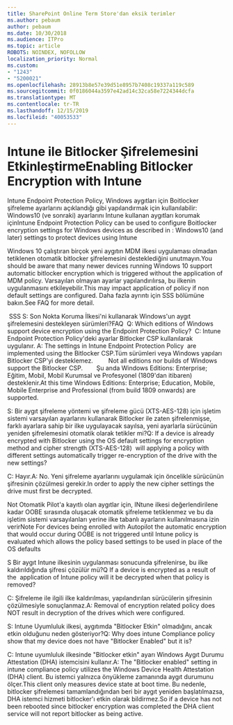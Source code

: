 ```yaml
---
title: SharePoint Online Term Store'dan eksik terimler
ms.author: pebaum
author: pebaum
ms.date: 10/30/2018
ms.audience: ITPro
ms.topic: article
ROBOTS: NOINDEX, NOFOLLOW
localization_priority: Normal
ms.custom:
- "1243"
- "5200021"
ms.openlocfilehash: 28913b8e57e39d51e8957b7408c19337a119c589
ms.sourcegitcommit: 0f0186044a3597e42ad14c32ca58e7224344dcfa
ms.translationtype: MT
ms.contentlocale: tr-TR
ms.lasthandoff: 12/15/2019
ms.locfileid: "40053533"
---
```

# <a name="enabling-bitlocker-encryption-with-intune"></a><span data-ttu-id="87d7c-102">Intune ile Bitlocker Şifrelemesini Etkinleştirme</span><span class="sxs-lookup"><span data-stu-id="87d7c-102">Enabling Bitlocker Encryption with Intune</span></span>

<span data-ttu-id="87d7c-103">Intune Endpoint Protection Policy, Windows aygıtları için Boitlocker şifreleme ayarlarını açıklandığı gibi yapılandırmak için kullanılabilir: Windows10 (ve sonraki) ayarlarını Intune kullanan aygıtları korumak için</span><span class="sxs-lookup"><span data-stu-id="87d7c-103">Intune Endpoint Protection Policy can be used to configure Boitlocker encryption settings for Windows devices as described in : Windows10 (and later) settings to protect devices using Intune</span></span>

<span data-ttu-id="87d7c-104">Windows 10 çalıştıran birçok yeni aygıtın MDM ilkesi uygulaması olmadan tetiklenen otomatik bitlocker şifrelemesini desteklediğini unutmayın.</span><span class="sxs-lookup"><span data-stu-id="87d7c-104">You should be aware that many newer devices running Windows 10 support automatic bitlocker encryption which is triggered without the application of MDM policy.</span></span> <span data-ttu-id="87d7c-105">Varsayılan olmayan ayarlar yapılandırılırsa, bu ilkenin uygulanmasını etkileyebilir.</span><span class="sxs-lookup"><span data-stu-id="87d7c-105">This may impact application of policy if non default settings are configured.</span></span> <span data-ttu-id="87d7c-106">Daha fazla ayrıntı için SSS bölümüne bakın.</span><span class="sxs-lookup"><span data-stu-id="87d7c-106">See FAQ for more detail.</span></span>


<span data-ttu-id="87d7c-107"> SSS S: Son Nokta Koruma İlkesi'ni kullanarak Windows'un aygıt şifrelemesini destekleyen sürümleri?</span><span class="sxs-lookup"><span data-stu-id="87d7c-107">FAQ  Q: Which editions of Windows support device encryption using the Endpoint Protection Policy?</span></span>
<span data-ttu-id="87d7c-108"> C: Intune Endpoint Protection Policy'deki ayarlar Bitlocker CSP kullanılarak uygulanır.</span><span class="sxs-lookup"><span data-stu-id="87d7c-108"> A: The settings in Intune Endpoint Protection Policy  are implemented using the Bitlocker CSP.</span></span><span data-ttu-id="87d7c-109">Tüm sürümleri veya Windows yapıları Bitlocker CSP'yi desteklemez. 
     </span><span class="sxs-lookup"><span data-stu-id="87d7c-109">  Not all editions nor builds of Windows support the Bitlocker CSP. 
     </span></span> <span data-ttu-id="87d7c-110">Şu anda Windows Editions: Enterprise; Eğitim, Mobil, Mobil Kurumsal ve Profesyonel (1809'dan itibaren) desteklenir.</span><span class="sxs-lookup"><span data-stu-id="87d7c-110">At this time Windows Editions: Enterprise; Education, Mobile, Mobile Enterprise and Professional (from build 1809 onwards) are supported.</span></span>




<span data-ttu-id="87d7c-111">S: Bir aygıt şifreleme yöntemi ve şifreleme gücü (XTS-AES-128) için işletim sistemi varsayılan ayarlarını kullanarak Bitlocker ile zaten şifrelenmişse, farklı ayarlara sahip bir ilke uygulayacak sayılsa, yeni ayarlarla sürücünün yeniden şifrelemesini otomatik olarak tetikler mi?</span><span class="sxs-lookup"><span data-stu-id="87d7c-111">Q: If a device is already encrypted with Bitlocker using the OS default settings for encryption method and cipher strength (XTS-AES-128)  will applying a policy with different settings automatically trigger re-encryption of the drive with the new settings?</span></span>

<span data-ttu-id="87d7c-112">C: Hayır.</span><span class="sxs-lookup"><span data-stu-id="87d7c-112">A: No.</span></span> <span data-ttu-id="87d7c-113">Yeni şifreleme ayarlarını uygulamak için öncelikle sürücünün şifresinin çözülmesi gerekir.</span><span class="sxs-lookup"><span data-stu-id="87d7c-113">In order to apply the new cipher settings the drive must first be decrypted.</span></span>

<span data-ttu-id="87d7c-114">Not Otomatik Pilot'a kayıtlı olan aygıtlar için, INtune ilkesi değerlendirilene kadar OOBE sırasında oluşacak otomatik şifreleme tetiklenmez ve bu da işletim sistemi varsayılanları yerine ilke tabanlı ayarların kullanılmasına izin verir</span><span class="sxs-lookup"><span data-stu-id="87d7c-114">Note For devices being enrolled with Autopilot the automatic encryption that would occur during OOBE is not triggered until Intune policy is evaluated which allows the policy based settings to be used in place of the OS defaults</span></span>




<span data-ttu-id="87d7c-115">S Bir aygıt Intune ilkesinin uygulanması sonucunda şifrelenirse, bu ilke kaldırıldığında şifresi çözülür mü?</span><span class="sxs-lookup"><span data-stu-id="87d7c-115">Q If a device is encrypted as a result of the  application of Intune policy will it be decrypted when that policy is removed?</span></span>

<span data-ttu-id="87d7c-116">C: Şifreleme ile ilgili ilke kaldırılması, yapılandırılan sürücülerin şifresinin çözülmesiyle sonuçlanmaz.</span><span class="sxs-lookup"><span data-stu-id="87d7c-116">A: Removal of encryption related policy does NOT result in decryption of the drives which were configured.</span></span>




<span data-ttu-id="87d7c-117">S: Intune Uyumluluk ilkesi, aygıtımda "Bitlocker Etkin" olmadığını, ancak etkin olduğunu neden gösteriyor?</span><span class="sxs-lookup"><span data-stu-id="87d7c-117">Q: Why does intune Compliance policy show that my device does not have "Bitlocker Enabled" but it is?</span></span>

<span data-ttu-id="87d7c-118">C: Intune uyumluluk ilkesinde "Bitlocker etkin" ayarı Windows Aygıt Durumu Attestation (DHA) istemcisini kullanır.</span><span class="sxs-lookup"><span data-stu-id="87d7c-118">A: The "Bitlocker enabled" setting in intune compliance policy utilizes the Windows Device Health Attestation  (DHA) client.</span></span> <span data-ttu-id="87d7c-119">Bu istemci yalnızca önyükleme zamanında aygıt durumunu ölçer.</span><span class="sxs-lookup"><span data-stu-id="87d7c-119">This client only measures device state at boot time.</span></span> <span data-ttu-id="87d7c-120">Bu nedenle, bitlocker şifrelemesi tamamlandığından beri bir aygıt yeniden başlatılmazsa, DHA istemci hizmeti bitlocker'ı etkin olarak bildirmez.</span><span class="sxs-lookup"><span data-stu-id="87d7c-120">So if a device has not been rebooted since bitlocker encryption was completed the DHA client service will not report bitlocker as being active.</span></span>